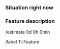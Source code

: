 ### Situation right now
<!-- Tell us how things work right now. Also provide any other context, such as related bugs, links to other resources etc.? -->


### Feature description
<!-- Tell us details about your proposed feature. Also provide implementation details if applicable. -->


<!-- Please provide a time estimate how long it will take to implement the feature. -->
/estimate 0d 0h 0min

<!-- These labels will be added automatically when creating the issue. -->
/label T::Feature
